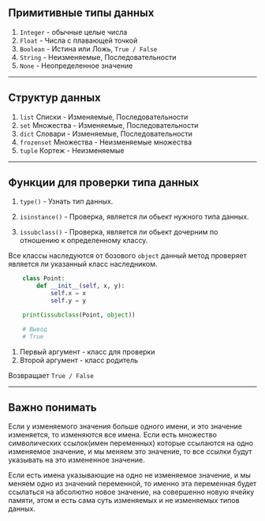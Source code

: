 Примитивные типы данных
---
1) `Integer` - обычные целые числа
2) `Float` - Числа с плавающей точкой
3) `Boolean` - Истина или Ложь, `True / False`
4) `String` - Неизменяемые, Последовательности
5) `None` - Неопределенное значение
---

Структур данных
---
1) `list` Списки - Изменяемые, Последовательности
2) `set` Множества - Изменяемые, Последовательности
3) `dict` Словари - Изменяемые, Последовательности
4) `frozenset` Множества - Неизменяемые множества
5) `tuple` Кортеж - Неизменяемые
---

Функции для проверки типа данных
---

1) `type()` - Узнать тип данных.

2) `isinstance()` - Проверка, является ли обьект нужного типа данных.
   
3) `issubclass()` - Проверка, является ли обьект дочерним по отношению
к определенному классу.

Все классы наследуются от бозового `object` данный метод проверяет
является ли указанный класс наследником.

```python
    class Point:
        def __init__(self, x, y):
            self.x = x
            self.y = y

    print(issubclass(Point, object))

    # Вывод
    # True
```

1) Первый аргумент - класс для проверки
2) Второй аргумент - класс родитель

Возвращает `True / False`

---

Важно понимать
---

Если у изменяемого значения больше одного имени, и это значение
изменяется, то изменяются все имена. Если есть множество
символических ссылок(имен переменных) которые ссылаются на одно
изменяемое значение, и мы меняем это значение, то все ссылки будут
указывать на это измененное значение.

Если есть имена указывающие на одно не изменяемое значение, и мы 
меняем одно из значений переменной, то именно эта переменная будет
ссылаться на абсолютно новое значение, на совершенно новую ячейку
памяти, этом и есть сама суть изменяемых и не изменяемых типов данных.

